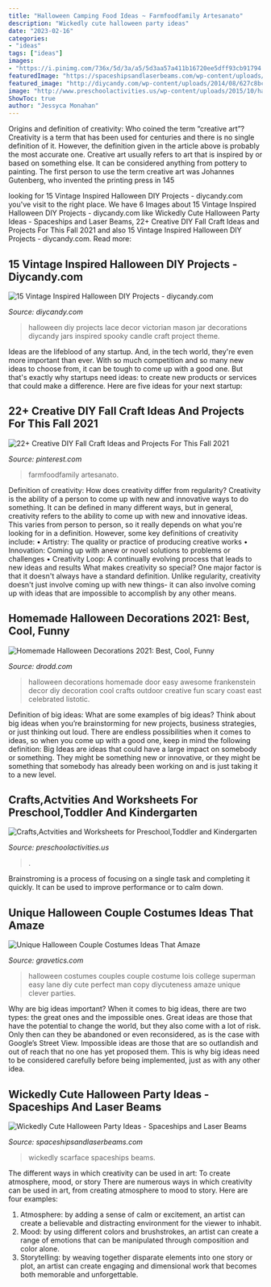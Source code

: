 ```yaml
---
title: "Halloween Camping Food Ideas ~ Farmfoodfamily Artesanato"
description: "Wickedly cute halloween party ideas"
date: "2023-02-16"
categories:
- "ideas"
tags: ["ideas"]
images:
- "https://i.pinimg.com/736x/5d/3a/a5/5d3aa57a411b16720ee5dff93cb91794.jpg"
featuredImage: "https://spaceshipsandlaserbeams.com/wp-content/uploads/2015/09/unique-halloween-party-ideas-4059.jpg"
featured_image: "http://diycandy.com/wp-content/uploads/2014/08/627c8bcce0889582c8973e5ffffb4cd1.jpg"
image: "http://www.preschoolactivities.us/wp-content/uploads/2015/10/halloween-pumpkin-craft.jpg"
ShowToc: true
author: "Jessyca Monahan"
---
```



Origins and definition of creativity: Who coined the term “creative art”?
Creativity is a term that has been used for centuries and there is no single definition of it. However, the definition given in the article above is probably the most accurate one. Creative art usually refers to art that is inspired by or based on something else. It can be considered anything from pottery to painting. The first person to use the term creative art was Johannes Gutenberg, who invented the printing press in 145
	

		
looking for 15 Vintage Inspired Halloween DIY Projects - diycandy.com you've visit to the right place. We have 6 Images about 15 Vintage Inspired Halloween DIY Projects - diycandy.com like Wickedly Cute Halloween Party Ideas - Spaceships and Laser Beams, 22+ Creative DIY Fall Craft Ideas and Projects For This Fall 2021 and also 15 Vintage Inspired Halloween DIY Projects - diycandy.com. Read more:
		
    
## 15 Vintage Inspired Halloween DIY Projects - Diycandy.com

<img loading=lazy src="http://diycandy.com/wp-content/uploads/2014/08/627c8bcce0889582c8973e5ffffb4cd1.jpg" onerror="this.onerror=null;this.src='https://tse2.mm.bing.net/th?id=OIP.DwNKFUl0iqTNvLu1AxNoogHaLH&amp;pid=15.1';" alt="15 Vintage Inspired Halloween DIY Projects - diycandy.com">

_Source: diycandy.com_

>halloween diy projects lace decor victorian mason jar decorations diycandy jars inspired spooky candle craft project theme. 

	

Ideas are the lifeblood of any startup. And, in the tech world, they're even more important than ever. With so much competition and so many new ideas to choose from, it can be tough to come up with a good one. But that's exactly why startups need ideas: to create new products or services that could make a difference. Here are five ideas for your next startup: 

    
## 22+ Creative DIY Fall Craft Ideas And Projects For This Fall 2021

<img loading=lazy src="https://i.pinimg.com/736x/5d/3a/a5/5d3aa57a411b16720ee5dff93cb91794.jpg" onerror="this.onerror=null;this.src='https://tse2.mm.bing.net/th?id=OIP.CTF04VnAeAOJdVxA8DZ6tgHaKn&amp;pid=15.1';" alt="22+ Creative DIY Fall Craft Ideas and Projects For This Fall 2021">

_Source: pinterest.com_

>farmfoodfamily artesanato. 

	

Definition of creativity: How does creativity differ from regularity?
Creativity is the ability of a person to come up with new and innovative ways to do something. It can be defined in many different ways, but in general, creativity refers to the ability to come up with new and innovative ideas. This varies from person to person, so it really depends on what you're looking for in a definition. However, some key definitions of creativity include: • Artistry: The quality or practice of producing creative works • Innovation: Coming up with anew or novel solutions to problems or challenges • Creativity Loop: A continually evolving process that leads to new ideas and results 
What makes creativity so special? One major factor is that it doesn't always have a standard definition. Unlike regularity, creativity doesn't just involve coming up with new things- it can also involve coming up with ideas that are impossible to accomplish by any other means.

    
## Homemade Halloween Decorations 2021: Best, Cool, Funny

<img loading=lazy src="https://www.drodd.com/images10/homemade-halloween-decorations11.jpg" onerror="this.onerror=null;this.src='https://tse1.mm.bing.net/th?id=OIP.HTXDCHXmE3qe8e5mKi3NPgHaKo&amp;pid=15.1';" alt="Homemade Halloween Decorations 2021: Best, Cool, Funny">

_Source: drodd.com_

>halloween decorations homemade door easy awesome frankenstein decor diy decoration cool crafts outdoor creative fun scary coast east celebrated listotic. 

	

Definition of big ideas: What are some examples of big ideas?
Think about big ideas when you’re brainstorming for new projects, business strategies, or just thinking out loud. There are endless possibilities when it comes to ideas, so when you come up with a good one, keep in mind the following definition: 
Big Ideas are ideas that could have a large impact on somebody or something. They might be something new or innovative, or they might be something that somebody has already been working on and is just taking it to a new level.

    
## Crafts,Actvities And Worksheets For Preschool,Toddler And Kindergarten

<img loading=lazy src="http://www.preschoolactivities.us/wp-content/uploads/2015/10/halloween-pumpkin-craft.jpg" onerror="this.onerror=null;this.src='https://tse2.mm.bing.net/th?id=OIP.PHPe2U6yqHlysy3uRjl_JAHaJ3&amp;pid=15.1';" alt="Crafts,Actvities and Worksheets for Preschool,Toddler and Kindergarten">

_Source: preschoolactivities.us_

>. 

	

Brainstroming is a process of focusing on a single task and completing it quickly. It can be used to improve performance or to calm down.

    
## Unique Halloween Couple Costumes Ideas That Amaze

<img loading=lazy src="https://www.gravetics.com/wp-content/uploads/2017/07/Lois-Lane-and-Superman.jpg" onerror="this.onerror=null;this.src='https://tse4.mm.bing.net/th?id=OIP.1Gvn9S7hnCE4s-N2Ym0zXQHaNL&amp;pid=15.1';" alt="Unique Halloween Couple Costumes Ideas That Amaze">

_Source: gravetics.com_

>halloween costumes couples couple costume lois college superman easy lane diy cute perfect man copy diycuteness amaze unique clever parties. 

	

Why are big ideas important?
When it comes to big ideas, there are two types: the great ones and the impossible ones. Great ideas are those that have the potential to change the world, but they also come with a lot of risk. Only then can they be abandoned or even reconsidered, as is the case with Google’s Street View. Impossible ideas are those that are so outlandish and out of reach that no one has yet proposed them. This is why big ideas need to be considered carefully before being implemented, just as with any other idea.

    
## Wickedly Cute Halloween Party Ideas - Spaceships And Laser Beams

<img loading=lazy src="https://spaceshipsandlaserbeams.com/wp-content/uploads/2015/09/unique-halloween-party-ideas-4059.jpg" onerror="this.onerror=null;this.src='https://tse2.mm.bing.net/th?id=OIP.VaaeMdHPG_P5v3CyVcEg_gHaLZ&amp;pid=15.1';" alt="Wickedly Cute Halloween Party Ideas - Spaceships and Laser Beams">

_Source: spaceshipsandlaserbeams.com_

>wickedly scarface spaceships beams. 

	

The different ways in which creativity can be used in art: To create atmosphere, mood, or story
There are numerous ways in which creativity can be used in art, from creating atmosphere to mood to story. Here are four examples:
1. Atmosphere: by adding a sense of calm or excitement, an artist can create a believable and distracting environment for the viewer to inhabit.
2. Mood: by using different colors and brushstrokes, an artist can create a range of emotions that can be manipulated through composition and color alone.
3. Storytelling: by weaving together disparate elements into one story or plot, an artist can create engaging and dimensional work that becomes both memorable and unforgettable.

